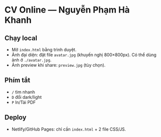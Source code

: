 # CV Online — Nguyễn Phạm Hà Khanh
## Chạy local
- Mở `index.html` bằng trình duyệt.
- Ảnh đại diện: đặt file `avatar.jpg` (khuyến nghị 800×800px). Có thể dùng ảnh ở `./avatar.jpg`.
- Ảnh preview khi share: `preview.jpg` (tùy chọn).
## Phím tắt
- `/` tìm nhanh
- `D` đổi dark/light
- `P` In/Tải PDF

## Deploy
- Netlify/GitHub Pages: chỉ cần `index.html` + 2 file CSS/JS.
